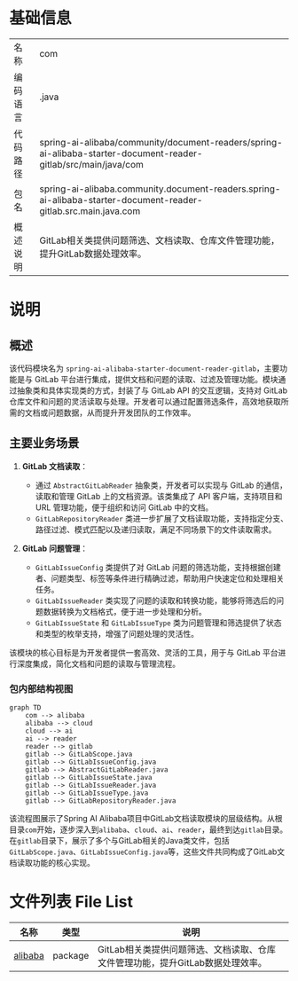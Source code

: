 # 基础信息

|      |      |
|------|------|
| 名称 | com |
| 编码语言 | .java |
| 代码路径 | spring-ai-alibaba/community/document-readers/spring-ai-alibaba-starter-document-reader-gitlab/src/main/java/com |
| 包名 | spring-ai-alibaba.community.document-readers.spring-ai-alibaba-starter-document-reader-gitlab.src.main.java.com |
| 概述说明 | GitLab相关类提供问题筛选、文档读取、仓库文件管理功能，提升GitLab数据处理效率。 |

# 说明

## 概述

该代码模块名为 `spring-ai-alibaba-starter-document-reader-gitlab`，主要功能是与 GitLab 平台进行集成，提供文档和问题的读取、过滤及管理功能。模块通过抽象类和具体实现类的方式，封装了与 GitLab API 的交互逻辑，支持对 GitLab 仓库文件和问题的灵活读取与处理。开发者可以通过配置筛选条件，高效地获取所需的文档或问题数据，从而提升开发团队的工作效率。

## 主要业务场景

1. **GitLab 文档读取**：
   - 通过 `AbstractGitLabReader` 抽象类，开发者可以实现与 GitLab 的通信，读取和管理 GitLab 上的文档资源。该类集成了 API 客户端，支持项目和 URL 管理功能，便于组织和访问 GitLab 中的文档。
   - `GitLabRepositoryReader` 类进一步扩展了文档读取功能，支持指定分支、路径过滤、模式匹配以及递归读取，满足不同场景下的文件读取需求。

2. **GitLab 问题管理**：
   - `GitLabIssueConfig` 类提供了对 GitLab 问题的筛选功能，支持根据创建者、问题类型、标签等条件进行精确过滤，帮助用户快速定位和处理相关任务。
   - `GitLabIssueReader` 类实现了问题的读取和转换功能，能够将筛选后的问题数据转换为文档格式，便于进一步处理和分析。
   - `GitLabIssueState` 和 `GitLabIssueType` 类为问题管理和筛选提供了状态和类型的枚举支持，增强了问题处理的灵活性。

该模块的核心目标是为开发者提供一套高效、灵活的工具，用于与 GitLab 平台进行深度集成，简化文档和问题的读取与管理流程。


### 包内部结构视图

```mermaid
graph TD
    com --> alibaba
    alibaba --> cloud
    cloud --> ai
    ai --> reader
    reader --> gitlab
    gitlab --> GitLabScope.java
    gitlab --> GitLabIssueConfig.java
    gitlab --> AbstractGitLabReader.java
    gitlab --> GitLabIssueState.java
    gitlab --> GitLabIssueReader.java
    gitlab --> GitLabIssueType.java
    gitlab --> GitLabRepositoryReader.java
```

该流程图展示了Spring AI Alibaba项目中GitLab文档读取模块的层级结构。从根目录`com`开始，逐步深入到`alibaba`、`cloud`、`ai`、`reader`，最终到达`gitlab`目录。在`gitlab`目录下，展示了多个与GitLab相关的Java类文件，包括`GitLabScope.java`、`GitLabIssueConfig.java`等，这些文件共同构成了GitLab文档读取功能的核心实现。

# 文件列表 File List

| 名称   | 类型  | 说明 |
|-------|------|-------------|
| [alibaba](alibaba/_module.md) | package | GitLab相关类提供问题筛选、文档读取、仓库文件管理功能，提升GitLab数据处理效率。 |


